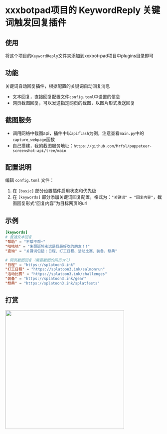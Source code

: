 # xxxbotpad项目的 KeywordReply 关键词触发回复插件

## 使用
将这个项目的`KeywordReply`文件夹添加到xxxbot-pad项目中plugins目录即可

## 功能
关键词自动回复插件，根据配置的关键词自动回复消息
- 文本回复，直接回复配置文件`config.toml`中设置的信息
- 网页截图回复，可以发送指定网页的截图，以图片形式发送回复

## 截图服务
- 调用网络中截图api，插件中以`apiflash`为例，注意查看`main.py`中的`capture_webpage`函数
- 自己搭建，我的截图服务地址：`https://github.com/Mrfsl/puppeteer-screenshot-api/tree/main`


## 配置说明

编辑 `config.toml` 文件：

1. 在 `[basic]` 部分设置插件启用状态和优先级
2. 在 `[keywords]` 部分添加关键词回复配置，格式为：`"关键词" = "回复内容"`，截图回复形式“回复内容”为目标网页的url

## 示例

```toml
[keywords]
# 普通文本回复
"帮助" = "不帮不帮~"
"咕咕咕" = "朱颈斑鸠永远是我最好吃的朋友！!"
"查询" = "关键词包括：日程、打工日程、活动比赛、装备、祭典"

# 网页截图回复（需要截图的网页url）
"日程" = "https://splatoon3.ink"
"打工日程" = "https://splatoon3.ink/salmonrun"
"活动比赛" = "https://splatoon3.ink/challenges"
"装备" = "https://splatoon3.ink/gear"
"祭典" = "https://splatoon3.ink/splatfests"
```

## 打赏
<img src="https://github.com/user-attachments/assets/51a12660-2676-4f95-bee8-9999b08b13d1" style="width: 380px; height: auto; border: 1px solid #eee;" />

